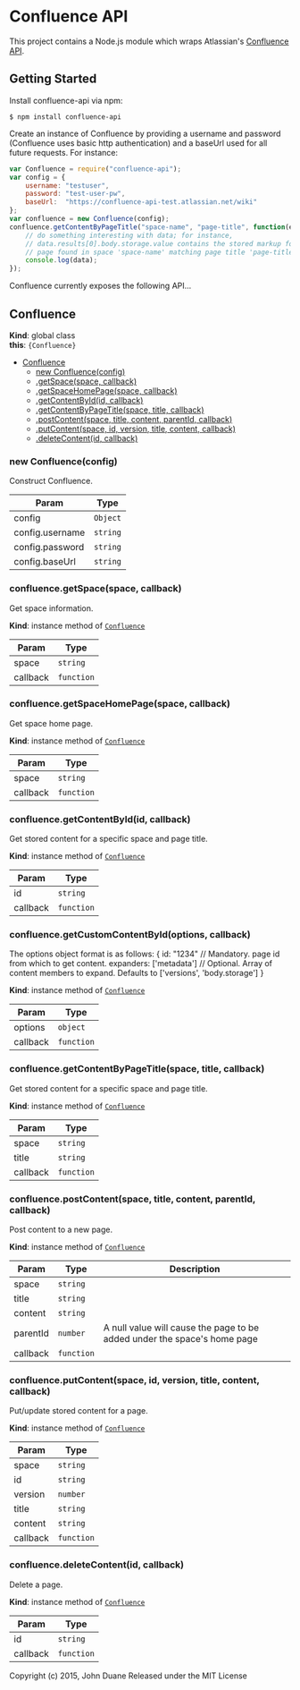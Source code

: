 # Confluence API
This project contains a Node.js module which wraps Atlassian's [Confluence API](https://docs.atlassian.com/atlassian-confluence/REST/latest/).

## Getting Started
Install confluence-api via npm:
```
$ npm install confluence-api
```

Create an instance of Confluence by providing a username and password (Confluence uses basic http authentication) and a baseUrl used for all future requests.  For instance:
```javascript
var Confluence = require("confluence-api");
var config = {
    username: "testuser",
    password: "test-user-pw",
    baseUrl:  "https://confluence-api-test.atlassian.net/wiki"
};
var confluence = new Confluence(config);
confluence.getContentByPageTitle("space-name", "page-title", function(err, data) {
    // do something interesting with data; for instance,
    // data.results[0].body.storage.value contains the stored markup for the first
    // page found in space 'space-name' matching page title 'page-title'
    console.log(data);
});
```

Confluence currently exposes the following API...

<a name="Confluence"></a>
## Confluence
**Kind**: global class  
**this**: <code>{Confluence}</code>  

* [Confluence](#Confluence)
  * [new Confluence(config)](#new_Confluence_new)
  * [.getSpace(space, callback)](#Confluence+getSpace)
  * [.getSpaceHomePage(space, callback)](#Confluence+getSpaceHomePage)
  * [.getContentById(id, callback)](#Confluence+getContentById)
  * [.getContentByPageTitle(space, title, callback)](#Confluence+getContentByPageTitle)
  * [.postContent(space, title, content, parentId, callback)](#Confluence+postContent)
  * [.putContent(space, id, version, title, content, callback)](#Confluence+putContent)
  * [.deleteContent(id, callback)](#Confluence+deleteContent)

<a name="new_Confluence_new"></a>
### new Confluence(config)
Construct Confluence.


| Param | Type |
| --- | --- |
| config | <code>Object</code> | 
| config.username | <code>string</code> | 
| config.password | <code>string</code> | 
| config.baseUrl | <code>string</code> | 

<a name="Confluence+getSpace"></a>
### confluence.getSpace(space, callback)
Get space information.

**Kind**: instance method of <code>[Confluence](#Confluence)</code>  

| Param | Type |
| --- | --- |
| space | <code>string</code> | 
| callback | <code>function</code> | 

<a name="Confluence+getSpaceHomePage"></a>
### confluence.getSpaceHomePage(space, callback)
Get space home page.

**Kind**: instance method of <code>[Confluence](#Confluence)</code>  

| Param | Type |
| --- | --- |
| space | <code>string</code> | 
| callback | <code>function</code> | 

<a name="Confluence+getContentById"></a>
### confluence.getContentById(id, callback)
Get stored content for a specific space and page title.

**Kind**: instance method of <code>[Confluence](#Confluence)</code>  

| Param | Type |
| --- | --- |
| id | <code>string</code> | 
| callback | <code>function</code> | 

<a name="Confluence+getCustomContentById"></a>
### confluence.getCustomContentById(options, callback)
The options object format is as follows:
{
  id: "1234"              // Mandatory. page id from which to get content.
  expanders: ['metadata'] // Optional. Array of content members to expand. Defaults to ['versions', 'body.storage']
}

**Kind**: instance method of <code>[Confluence](#Confluence)</code>  

| Param | Type |
| --- | --- |
| options | <code>object</code> | 
| callback | <code>function</code> | 

<a name="Confluence+getContentByPageTitle"></a>
### confluence.getContentByPageTitle(space, title, callback)
Get stored content for a specific space and page title.

**Kind**: instance method of <code>[Confluence](#Confluence)</code>  

| Param | Type |
| --- | --- |
| space | <code>string</code> | 
| title | <code>string</code> | 
| callback | <code>function</code> | 

<a name="Confluence+postContent"></a>
### confluence.postContent(space, title, content, parentId, callback)
Post content to a new page.

**Kind**: instance method of <code>[Confluence](#Confluence)</code>  

| Param | Type | Description |
| --- | --- | --- |
| space | <code>string</code> |  |
| title | <code>string</code> |  |
| content | <code>string</code> |  |
| parentId | <code>number</code> | A null value will cause the page to be added under the space's home page |
| callback | <code>function</code> |  |

<a name="Confluence+putContent"></a>
### confluence.putContent(space, id, version, title, content, callback)
Put/update stored content for a page.

**Kind**: instance method of <code>[Confluence](#Confluence)</code>  

| Param | Type |
| --- | --- |
| space | <code>string</code> | 
| id | <code>string</code> | 
| version | <code>number</code> | 
| title | <code>string</code> | 
| content | <code>string</code> | 
| callback | <code>function</code> | 

<a name="Confluence+deleteContent"></a>
### confluence.deleteContent(id, callback)
Delete a page.

**Kind**: instance method of <code>[Confluence](#Confluence)</code>  

| Param | Type |
| --- | --- |
| id | <code>string</code> | 
| callback | <code>function</code> | 


Copyright (c) 2015, John Duane
Released under the MIT License